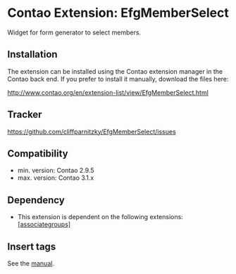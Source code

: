 Contao Extension: EfgMemberSelect
=================================

Widget for form generator to select members.


Installation
------------

The extension can be installed using the Contao extension manager in the Contao
back end. If you prefer to install it manually, download the files here:

http://www.contao.org/en/extension-list/view/EfgMemberSelect.html


Tracker
-------

https://github.com/cliffparnitzky/EfgMemberSelect/issues


Compatibility
-------------

- min. version: Contao 2.9.5
- max. version: Contao 3.1.x


Dependency
----------

- This extension is dependent on the following extensions: [[associategroups]](http://contao.org/de/extension-list/view/associategroups.de.html)


Insert tags
-----------

See the [manual](https://github.com/cliffparnitzky/EfgMemberSelect/wiki/Manual-%28EN%29).